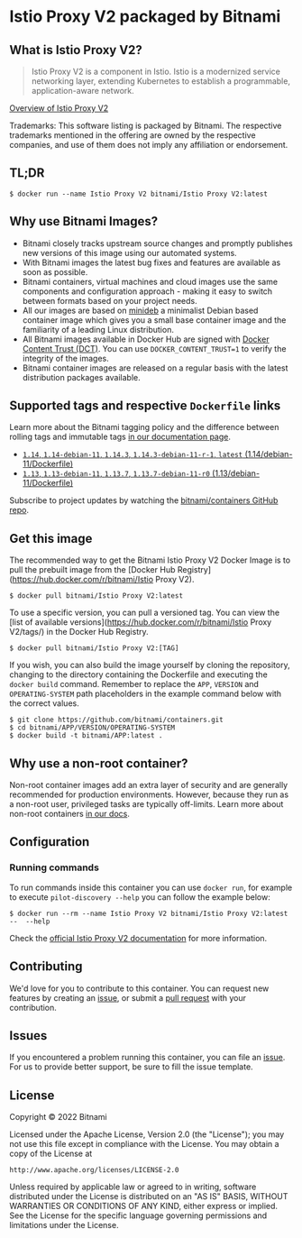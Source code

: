 # Istio Proxy V2 packaged by Bitnami

## What is Istio Proxy V2?

> Istio Proxy V2 is a component in Istio. Istio is a modernized service networking layer, extending Kubernetes to establish a programmable, application-aware network. 

[Overview of Istio Proxy V2](https://istio.io/)

Trademarks: This software listing is packaged by Bitnami. The respective trademarks mentioned in the offering are owned by the respective companies, and use of them does not imply any affiliation or endorsement.

## TL;DR

```console
$ docker run --name Istio Proxy V2 bitnami/Istio Proxy V2:latest
```

## Why use Bitnami Images?

- Bitnami closely tracks upstream source changes and promptly publishes new versions of this image using our automated systems.
- With Bitnami images the latest bug fixes and features are available as soon as possible.
- Bitnami containers, virtual machines and cloud images use the same components and configuration approach - making it easy to switch between formats based on your project needs.
- All our images are based on [minideb](https://github.com/bitnami/minideb) a minimalist Debian based container image which gives you a small base container image and the familiarity of a leading Linux distribution.
- All Bitnami images available in Docker Hub are signed with [Docker Content Trust (DCT)](https://docs.docker.com/engine/security/trust/content_trust/). You can use `DOCKER_CONTENT_TRUST=1` to verify the integrity of the images.
- Bitnami container images are released on a regular basis with the latest distribution packages available.

## Supported tags and respective `Dockerfile` links

Learn more about the Bitnami tagging policy and the difference between rolling tags and immutable tags [in our documentation page](https://docs.bitnami.com/tutorials/understand-rolling-tags-containers/).


- [`1.14`, `1.14-debian-11`, `1.14.3`, `1.14.3-debian-11-r-1`, `latest` (1.14/debian-11/Dockerfile)](https://github.com/bitnami/containers/blob/main/bitnami/istio-proxyv2/1.14/debian-11/Dockerfile)
- [`1.13`, `1.13-debian-11`, `1.13.7`, `1.13.7-debian-11-r0` (1.13/debian-11/Dockerfile)](https://github.com/bitnami/containers/blob/main/bitnami/istio-proxyv2/1.13/debian-11/Dockerfile)

Subscribe to project updates by watching the [bitnami/containers GitHub repo](https://github.com/bitnami/containers).

## Get this image

The recommended way to get the Bitnami Istio Proxy V2 Docker Image is to pull the prebuilt image from the [Docker Hub Registry](https://hub.docker.com/r/bitnami/Istio Proxy V2).

```console
$ docker pull bitnami/Istio Proxy V2:latest
```

To use a specific version, you can pull a versioned tag. You can view the [list of available versions](https://hub.docker.com/r/bitnami/Istio Proxy V2/tags/) in the Docker Hub Registry.

```console
$ docker pull bitnami/Istio Proxy V2:[TAG]
```

If you wish, you can also build the image yourself by cloning the repository, changing to the directory containing the Dockerfile and executing the `docker build` command. Remember to replace the `APP`, `VERSION` and `OPERATING-SYSTEM` path placeholders in the example command below with the correct values.

```console
$ git clone https://github.com/bitnami/containers.git
$ cd bitnami/APP/VERSION/OPERATING-SYSTEM
$ docker build -t bitnami/APP:latest .
```

## Why use a non-root container?

Non-root container images add an extra layer of security and are generally recommended for production environments. However, because they run as a non-root user, privileged tasks are typically off-limits. Learn more about non-root containers [in our docs](https://docs.bitnami.com/tutorials/work-with-non-root-containers/).

## Configuration

### Running commands

To run commands inside this container you can use `docker run`, for example to execute `pilot-discovery --help` you can follow the example below:

```console
$ docker run --rm --name Istio Proxy V2 bitnami/Istio Proxy V2:latest --  --help
```

Check the [official Istio Proxy V2 documentation](https://istio.io//latest/docs) for more information.

## Contributing

We'd love for you to contribute to this container. You can request new features by creating an [issue](https://github.com/bitnami/containers/issues), or submit a [pull request](https://github.com/bitnami/containers/pulls) with your contribution.

## Issues

If you encountered a problem running this container, you can file an [issue](https://github.com/bitnami/containers/issues/new/choose). For us to provide better support, be sure to fill the issue template.

## License

Copyright &copy; 2022 Bitnami

Licensed under the Apache License, Version 2.0 (the "License");
you may not use this file except in compliance with the License.
You may obtain a copy of the License at

    http://www.apache.org/licenses/LICENSE-2.0

Unless required by applicable law or agreed to in writing, software
distributed under the License is distributed on an "AS IS" BASIS,
WITHOUT WARRANTIES OR CONDITIONS OF ANY KIND, either express or implied.
See the License for the specific language governing permissions and
limitations under the License.
